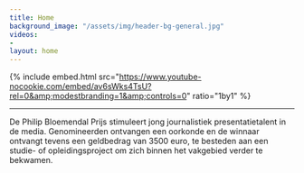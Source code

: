 ```yaml
---
title: Home
background_image: "/assets/img/header-bg-general.jpg"
videos:
- 
layout: home
---
```


{% include embed.html src="https://www.youtube-nocookie.com/embed/av6sWks4TsU?rel=0&amp;modestbranding=1&amp;controls=0" ratio="1by1" %}

---

De Philip Bloemendal Prijs stimuleert jong journalistiek presentatietalent in de media. Genomineerden ontvangen een oorkonde en de winnaar ontvangt tevens een geldbedrag van 3500 euro, te besteden aan een studie- of opleidingsproject om zich binnen het vakgebied verder te bekwamen.
